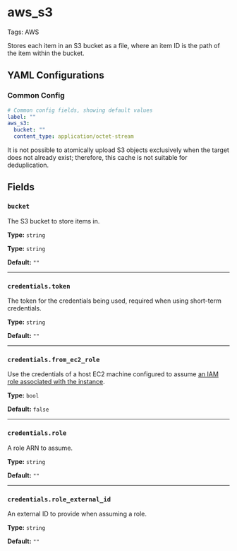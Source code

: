 # aws_s3

Tags: AWS

Stores each item in an S3 bucket as a file, where an item ID is the path of the item within the bucket.

## YAML Configurations

### **Common Config**

```yaml
# Common config fields, showing default values
label: ""
aws_s3:
  bucket: ""
  content_type: application/octet-stream
```

It is not possible to atomically upload S3 objects exclusively when the target does not already exist; therefore, this cache is not suitable for deduplication.

## Fields

### **`bucket`**

The S3 bucket to store items in.

**Type:** `string`


**Type:** `string`

**Default:** `""`

---

### **`credentials.token`**

The token for the credentials being used, required when using short-term credentials.

**Type:** `string`

**Default:** `""`

---

### **`credentials.from_ec2_role`**

Use the credentials of a host EC2 machine configured to assume [an IAM role associated with the instance](https://docs.aws.amazon.com/IAM/latest/UserGuide/id_roles_use_switch-role-ec2.html).

**Type:** `bool`

**Default:** `false`

---

### **`credentials.role`**

A role ARN to assume.

**Type:** `string`

**Default:** `""`

---

### **`credentials.role_external_id`**

An external ID to provide when assuming a role.

**Type:** `string`

**Default:** `""`